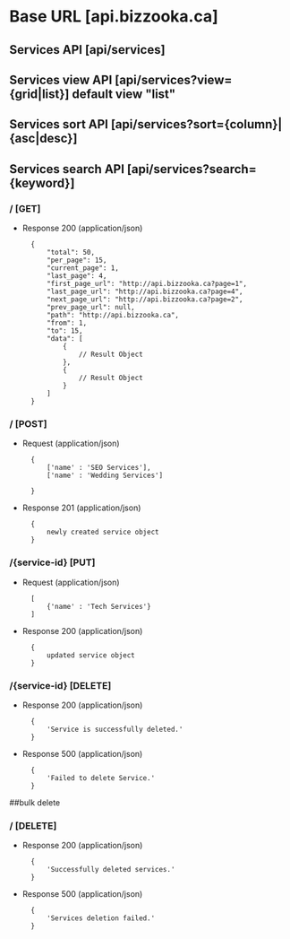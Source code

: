 # Base URL [api.bizzooka.ca]

## Services API [api/services]

## Services view API [api/services?view={grid|list}] default view "list"

## Services sort API [api/services?sort={column}|{asc|desc}]

## Services search API [api/services?search={keyword}]

### / [GET]

+ Response 200 (application/json)

        {
            "total": 50,
            "per_page": 15,
            "current_page": 1,
            "last_page": 4,
            "first_page_url": "http://api.bizzooka.ca?page=1",
            "last_page_url": "http://api.bizzooka.ca?page=4",
            "next_page_url": "http://api.bizzooka.ca?page=2",
            "prev_page_url": null,
            "path": "http://api.bizzooka.ca",
            "from": 1,
            "to": 15,
            "data": [
                {
                    // Result Object
                },
                {
                    // Result Object
                }
            ]
        }

### / [POST]

+ Request (application/json)

        {
            ['name' : 'SEO Services'],
            ['name' : 'Wedding Services']

        }

+ Response 201 (application/json)

        {
            newly created service object
        }

### /{service-id} [PUT]

+ Request (application/json)

        [
            {'name' : 'Tech Services'}
        ]

+ Response 200 (application/json)

        {
            updated service object
        }

### /{service-id} [DELETE]

+ Response 200 (application/json)

        {
            'Service is successfully deleted.'
        }

+ Response 500 (application/json)

        {
            'Failed to delete Service.'
        }

##bulk delete
### / [DELETE]

+ Response 200 (application/json)

        {
            'Successfully deleted services.'
        }

+ Response 500 (application/json)

        {
            'Services deletion failed.'
        }
